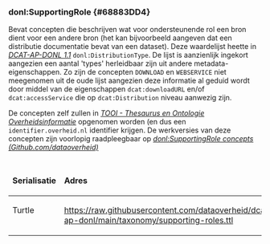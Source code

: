 ### donl:SupportingRole {#68883DD4}
Bevat concepten die beschrijven wat voor ondersteunende rol een bron dient voor een andere bron (het kan bijvoorbeeld aangeven dat een distributie documentatie bevat van een dataset). Deze waardelijst heette in <a href='https://dcat-ap-donl.readthedocs.io/en/latest/' target='_blank'><i>DCAT-AP-DONL 1.1</i></a> <code>donl:DistributionType</code>.
De lijst is aanzienlijk ingekort aangezien een aantal 'types' herleidbaar zijn uit andere metadata-eigenschappen. Zo zijn de concepten <code>DOWNLOAD</code> en <code>WEBSERVICE</code> niet meegenomen uit de oude lijst aangezien deze informatie al geduid wordt door middel van de eigenschappen <code>dcat:downloadURL</code> en/of <code>dcat:accessService</code> die op <code>dcat:Distribution</code> niveau aanwezig zijn.
<aside class='note'><p id='50B06439'>De concepten zelf zullen in <a href='https://tardis.overheid.nl' target='_blank'><i>TOOI - Thesaurus en Ontologie Overheidsinformatie</i></a> opgenomen worden (en dus een <code>identifier.overheid.nl</code> identifier krijgen. De werkversies van deze concepten zijn voorlopig raadpleegbaar op <a href='https://github.com/dataoverheid/dcat-ap-donl/tree/main/term/supporting-roles' target='_blank'><i>donl:SupportingRole concepts (Github.com/dataoverheid)</i></a></aside>

<table style='width: 100%;'><caption></caption>
<colgroup><col id='col1' style='width: 14.96942615239887%;'>
<col id='col2' style='width: 85.03057384760113%;'>
</colgroup>
<thead valign='top'><tr><th align='left' style='border-top: 0pt none #000000; border-left: 0pt none #000000; border-bottom: 0pt none #000000; border-right: 0pt none #000000; background-color: none;'><p id='1A01BE9F'>Serialisatie</th>
<th align='left' style='border-top: 0pt none #000000; border-left: 0pt none #000000; border-bottom: 0pt none #000000; border-right: 0pt none #000000; background-color: none;'><p id='4FFA910F'>Adres</th>
</tr>
</thead>
<tbody valign='top'><tr><td align='left' style='border-top: 0pt none #000000; border-left: 0pt none #000000; border-bottom: 0pt none #000000; border-right: 0pt none #000000; background-color: none;'><p id='255D9332'>Turtle</td>
<td align='left' style='border-top: 0pt none #000000; border-left: 0pt none #000000; border-bottom: 0pt none #000000; border-right: 0pt none #000000; background-color: none;'><p id='11E4A023'><a href='https://raw.githubusercontent.com/dataoverheid/dcat-ap-donl/main/taxonomy/supporting-roles.ttl' target='_blank'>https://raw.githubusercontent.com/dataoverheid/dcat-ap-donl/main/taxonomy/supporting-roles.ttl</a></td>
</tr>
</tbody>
</table>

